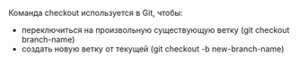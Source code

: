 Команда checkout используется в Git, чтобы:
* переключиться на произвольную существующую ветку (git
checkout branch-name)
* создать новую ветку от текущей (git checkout -b new-branch-name)
